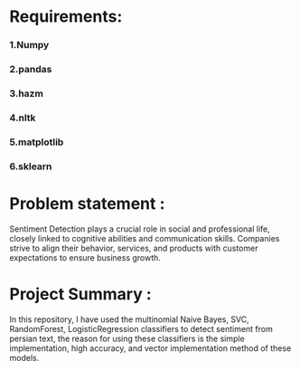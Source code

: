 # Requirements: 
### 1.Numpy 
### 2.pandas 
### 3.hazm 
### 4.nltk 
### 5.matplotlib
### 6.sklearn 

# Problem statement :
Sentiment Detection plays a crucial role in social and professional life, closely linked to cognitive abilities and communication skills. Companies strive to align their behavior, services, and products with customer expectations to ensure business growth.
# Project Summary :
In this repository, I have used the multinomial Naive Bayes, SVC, RandomForest, LogisticRegression classifiers to detect sentiment from persian text, the reason for using these classifiers is the simple implementation, high accuracy, and vector implementation method of these models. 

